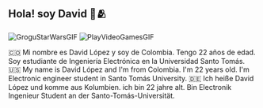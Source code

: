 ## Hola! soy David 👋🫂
![GroguStarWarsGIF](https://github.com/user-attachments/assets/15d11020-b3de-4ba9-bf47-815d6b0df80b)
![PlayVideoGamesGIF](https://github.com/user-attachments/assets/4b9e16c8-d2b7-4daf-b30e-a036d49ba7cc)

🇨🇴 Mi nombre es David López y soy de Colombia. Tengo 22 años de edad. Soy estudiante de Ingeniería Electrónica en la Universidad Santo Tomás.
🇺🇸 My name is David López and I'm from Colombia. I'm 22 years old. I'm Electronic engineer student in Santo Tomás University.
🇩🇪 Ich heiße David López und komme aus Kolumbien. ich bin 22 jahre alt. Bin Electronik Ingenieur Student an der Santo-Tomás-Universität.

<!--
**LopezzzDavid/LopezzzDavid** is a ✨ _special_ ✨ repository because its `README.md` (this file) appears on your GitHub profile.



Here are some ideas to get you started:

- 🔭 I’m currently working on ...
- 🌱 I’m currently learning ...
- 👯 I’m looking to collaborate on ...
- 🤔 I’m looking for help with ...
- 💬 Ask me about ...
- 📫 How to reach me: ...
- 😄 Pronouns: ...
- ⚡ Fun fact: ...
-->
